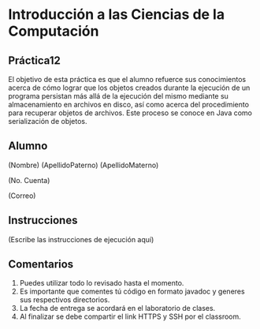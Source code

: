 # Introducción a las Ciencias de la Computación
## Práctica12
El objetivo de esta práctica es que el alumno refuerce sus conocimientos acerca de cómo lograr que los objetos creados durante la ejecución de un programa persistan más allá de la ejecución del mismo mediante su almacenamiento en archivos en disco, así como acerca del procedimiento para recuperar objetos de archivos. Este proceso se conoce en Java como serialización de objetos.

## Alumno
(Nombre) (ApellidoPaterno) (ApellidoMaterno)

(No. Cuenta)

(Correo)

## Instrucciones
(Escribe las instrucciones de ejecución aquí)

## Comentarios
1. Puedes utilizar todo lo revisado hasta el momento.
2. Es importante que comentes tú código en formato javadoc y generes sus respectivos directorios.
3. La fecha de entrega se acordará en el laboratorio de clases.
4. Al finalizar se debe compartir el link HTTPS y SSH por el classroom.